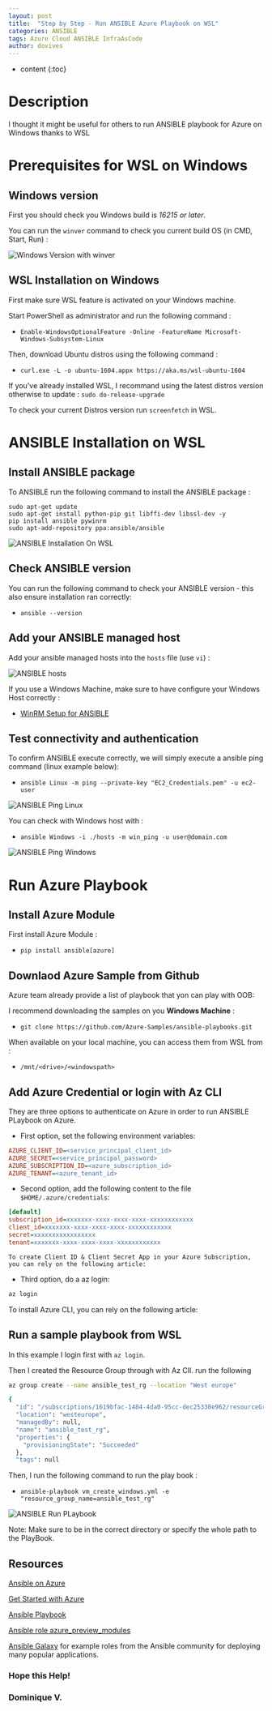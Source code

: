 ```yaml
---
layout: post
title:  "Step by Step - Run ANSIBLE Azure Playbook on WSL"
categories: ANSIBLE
tags: Azure Cloud ANSIBLE InfraAsCode 
author: dovives
---
```


* content
{:toc}

# Description 

I thought it might be useful for others to run ANSIBLE playbook for Azure on Windows thanks to WSL 




# Prerequisites for WSL on Windows   

## Windows version 

First you should check you Windows build is *16215 or later*.

You can run the  `winver` command to check you current build OS (in CMD, Start, Run) : 

![Windows Version with winver](https://raw.githubusercontent.com/Dovives/dovives.github.io/master/images/20181110-Ansible-on-WSL/WinVer.png.jpg)


## WSL Installation on Windows    

First make sure WSL feature is activated on your Windows machine. 

Start PowerShell as administrator and run the following command :

- `Enable-WindowsOptionalFeature -Online -FeatureName Microsoft-Windows-Subsystem-Linux`

Then, download Ubuntu distros using the following command : 

- `curl.exe -L -o ubuntu-1604.appx https://aka.ms/wsl-ubuntu-1604`

If you've already installed WSL, I recommand using the latest distros version otherwise to update : `sudo do-release-upgrade`

To check your current Distros version run `screenfetch` in WSL. 




# ANSIBLE Installation on WSL 

## Install ANSIBLE package 

To ANSIBLE run the following command to install the ANSIBLE package :

```
sudo apt-get update
sudo apt-get install python-pip git libffi-dev libssl-dev -y
pip install ansible pywinrm
sudo apt-add-repository ppa:ansible/ansible
```

![ANSIBLE Installation On WSL](https://raw.githubusercontent.com/Dovives/dovives.github.io/master/images/20181110-Ansible-on-WSL/ANSIBLE-Installation-WSL.jpg)

## Check ANSIBLE version

You can run the following command to check your ANSIBLE version - this also ensure installation ran correctly: 

- `ansible --version`


## Add your ANSIBLE managed host 

Add your ansible managed hosts into the `hosts` file (use `vi`) :

![ANSIBLE hosts](https://raw.githubusercontent.com/Dovives/dovives.github.io/master/images/20181110-Ansible-on-WSL/ANSIBLE_Host.jpg)

If you use a Windows Machine, make sure to have configure your Windows Host correctly : 

- [WinRM Setup for ANSIBLE](https://docs.ansible.com/ansible/latest/user_guide/windows_setup.html)

## Test connectivity and authentication 

To confirm ANSIBLE execute correctly, we will simply execute a ansible ping command (linux example below): 

- ```ansible Linux -m ping --private-key "EC2_Credentials.pem" -u ec2-user```

![ANSIBLE Ping Linux](https://raw.githubusercontent.com/Dovives/dovives.github.io/master/images/20181110-Ansible-on-WSL/ANSIBLE_Ping_LinuxVM.jpg)

You can check with Windows host with : 

- ```ansible Windows -i ./hosts -m win_ping -u user@domain.com```

![ANSIBLE Ping Windows](https://raw.githubusercontent.com/Dovives/dovives.github.io/master/images/20181110-Ansible-on-WSL/ANSIBLE_Ping_WindowsVM.jpg)




# Run Azure Playbook 

## Install Azure Module 

First install Azure Module : 

- ```pip install ansible[azure]```

## Downlaod Azure Sample from Github

Azure team already provide a list of playbook that yon can play with OOB: 
[](https://github.com/Azure-Samples/ansible-playbooks)


I recommend downloading the samples on you **Windows Machine** :

- ```git clone https://github.com/Azure-Samples/ansible-playbooks.git```

When available on your local machine, you can access them from WSL from :

- ```/mnt/<drive>/<windowspath>```

## Add Azure Credential or login with Az CLI

They are three options to authenticate on Azure in order to run ANSIBLE PLaybook on Azure. 

- First option, set the following environment variables:

```ini
AZURE_CLIENT_ID=<service_principal_client_id>
AZURE_SECRET=<service_principal_password>
AZURE_SUBSCRIPTION_ID=<azure_subscription_id>
AZURE_TENANT=<azure_tenant_id>
```

- Second option, add the following content to the file `$HOME/.azure/credentials`:

```ini
[default]
subscription_id=xxxxxxx-xxxx-xxxx-xxxx-xxxxxxxxxxxx
client_id=xxxxxxx-xxxx-xxxx-xxxx-xxxxxxxxxxxx
secret=xxxxxxxxxxxxxxxxx
tenant=xxxxxxx-xxxx-xxxx-xxxx-xxxxxxxxxxxx
```

    To create Client ID & Client Secret App in your Azure Subscription, you can rely on the following article: 
[](https://docs.microsoft.com/en-us/azure/active-directory/develop/howto-create-service-principal-portal)


- Third option, do a az login:

```sh
az login
```

To install Azure CLI, you can rely on the following article: 
[](https://docs.microsoft.com/en-us/cli/azure/install-azure-cli-apt?view=azure-cli-latest)


## Run a sample playbook from WSL 

In this example I login first with `az login`. 

Then I created the Resource Group through with Az ClI. run the following  

```bash
az group create --name ansible_test_rg --location "West europe"

{
  "id": "/subscriptions/1619bfac-1484-4da0-95cc-dec25338e962/resourceGroups/ansible_test_rg",
  "location": "westeurope",
  "managedBy": null,
  "name": "ansible_test_rg",
  "properties": {
    "provisioningState": "Succeeded"
  },
  "tags": null

```

Then, I run the following command to run the play book :

- `ansible-playbook vm_create_windows.yml -e "resource_group_name=ansible_test_rg"`

![ANSIBLE Run PLaybook](https://raw.githubusercontent.com/Dovives/dovives.github.io/master/images/20181110-Ansible-on-WSL/ANSIBLE_Run_PlayBook.jpg)

Note: Make sure to be in the correct directory or specify the whole path to the PlayBook. 

## Resources

[Ansible on Azure](https://docs.microsoft.com/en-us/azure/ansible/ansible-overview)

[Get Started with Azure](http://docs.ansible.com/ansible/latest/guide_azure.html)

[Ansible Playbook](http://docs.ansible.com/ansible/latest/playbooks.html)

[Ansible role azure_preview_modules](https://galaxy.ansible.com/Azure/azure_preview_modules/)

[Ansible Galaxy](http://galaxy.ansible.com) for example roles from the Ansible community for deploying many popular applications. 





### Hope this Help! 

### Dominique V. 